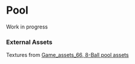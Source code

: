 # Pool
Work in progress

### External Assets
Textures from [Game_assets_66, 8-Ball pool assets](https://opengameart.org/content/8-ball-pool-assets)
